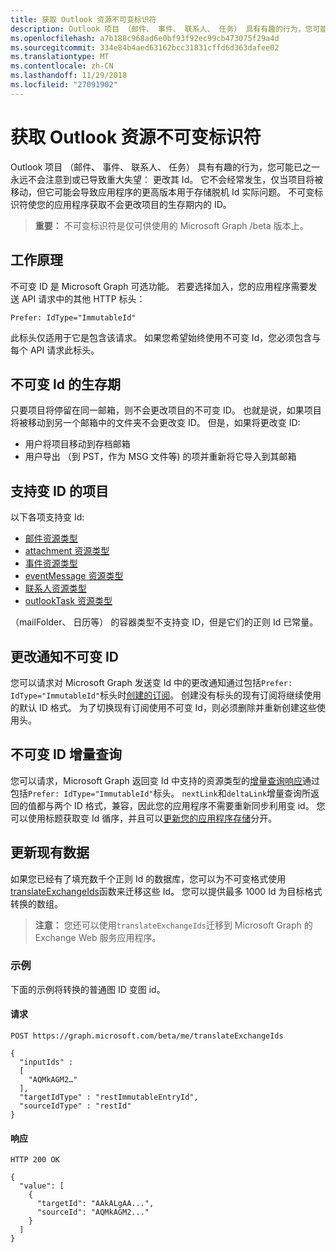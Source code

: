 ```yaml
---
title: 获取 Outlook 资源不可变标识符
description: Outlook 项目 （邮件、 事件、 联系人、 任务） 具有有趣的行为，您可能已之一永远不会注意到或已导致重大失望： 更改其 Id。 它不会经常发生，仅当项目将被移动，但它可能会导致应用程序的更高版本用于存储脱机 Id 实际问题。 不可变标识符使您的应用程序获取不会更改项目的生存期内的 ID。
ms.openlocfilehash: a7b188c968ad6e0bf93f92ec99cb473075f29a4d
ms.sourcegitcommit: 334e84b4aed63162bcc31831cffd6d363dafee02
ms.translationtype: MT
ms.contentlocale: zh-CN
ms.lasthandoff: 11/29/2018
ms.locfileid: "27091902"
---
```

# <a name="get-immutable-identifiers-for-outlook-resources"></a>获取 Outlook 资源不可变标识符

Outlook 项目 （邮件、 事件、 联系人、 任务） 具有有趣的行为，您可能已之一永远不会注意到或已导致重大失望： 更改其 Id。 它不会经常发生，仅当项目将被移动，但它可能会导致应用程序的更高版本用于存储脱机 Id 实际问题。 不可变标识符使您的应用程序获取不会更改项目的生存期内的 ID。

> **重要：** 不可变标识符是仅可供使用的 Microsoft Graph /beta 版本上。

## <a name="how-it-works"></a>工作原理

不可变 ID 是 Microsoft Graph 可选功能。 若要选择加入，您的应用程序需要发送 API 请求中的其他 HTTP 标头：

```http
Prefer: IdType="ImmutableId"
```

此标头仅适用于它是包含该请求。 如果您希望始终使用不可变 Id，您必须包含与每个 API 请求此标头。

## <a name="lifetime-of-immutable-ids"></a>不可变 Id 的生存期

只要项目将停留在同一邮箱，则不会更改项目的不可变 ID。 也就是说，如果项目将被移动到另一个邮箱中的文件夹不会更改变 ID。 但是，如果将更改变 ID:

- 用户将项目移动到存档邮箱
- 用户导出 （到 PST，作为 MSG 文件等) 的项并重新将它导入到其邮箱

## <a name="items-that-support-immutable-id"></a>支持变 ID 的项目

以下各项支持变 Id:

- [邮件资源类型](/graph/api/resources/message?view=graph-rest-beta)
- [attachment 资源类型](/graph/api/resources/attachment?view=graph-rest-beta)
- [事件资源类型](/graph/api/resources/event?view=graph-rest-beta)
- [eventMessage 资源类型](/graph/api/resources/eventmessage?view=graph-rest-beta)
- [联系人资源类型](/graph/api/resources/contact?view=graph-rest-beta)
- [outlookTask 资源类型](/graph/api/resources/outlooktask?view=graph-rest-beta)

（mailFolder、 日历等） 的容器类型不支持变 ID，但是它们的正则 Id 已常量。

## <a name="immutable-id-with-change-notifications"></a>更改通知不可变 ID

您可以请求对 Microsoft Graph 发送变 Id 中的更改通知通过包括`Prefer: IdType="ImmutableId"`标头时[创建的订阅](/graph/api/subscription-post-subscriptions?view=graph-rest-beta)。 创建没有标头的现有订阅将继续使用的默认 ID 格式。 为了切换现有订阅使用不可变 Id，则必须删除并重新创建这些使用头。

## <a name="immutable-id-with-delta-query"></a>不可变 ID 增量查询

您可以请求，Microsoft Graph 返回变 Id 中支持的资源类型的[增量查询响应](delta-query-overview.md)通过包括`Prefer: IdType="ImmutableId"`标头。 `nextLink`和`deltaLink`增量查询所返回的值都与两个 ID 格式，兼容，因此您的应用程序不需要重新同步利用变 id。 您可以使用标题获取变 Id 循序，并且可以[更新您的应用程序存储](#updating-existing-data)分开。

## <a name="updating-existing-data"></a>更新现有数据

如果您已经有了填充数千个正则 Id 的数据库，您可以为不可变格式使用[translateExchangeIds](/graph/api/user-translateexchangeids?view=graph-rest-beta)函数来迁移这些 Id。 您可以提供最多 1000 Id 为目标格式转换的数组。

> **注意：** 您还可以使用`translateExchangeIds`迁移到 Microsoft Graph 的 Exchange Web 服务应用程序。

### <a name="example"></a>示例

下面的示例将转换的普通图 ID 变图 id。

#### <a name="request"></a>请求

```http
POST https://graph.microsoft.com/beta/me/translateExchangeIds

{
  "inputIds" :
  [
    "AQMkAGM2…"
  ],
  "targetIdType" : "restImmutableEntryId",
  "sourceIdType" : "restId"
}
```

#### <a name="response"></a>响应

```http
HTTP 200 OK

{
  "value": [
    {
      "targetId": "AAkALgAA...",
      "sourceId": "AQMkAGM2..."
    }
  ]
}
```